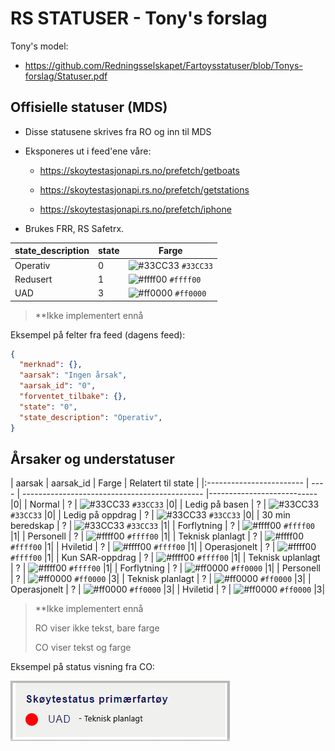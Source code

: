 # RS STATUSER - Tony's forslag

Tony's model:
- https://github.com/Redningsselskapet/Fartoysstatuser/blob/Tonys-forslag/Statuser.pdf

## Offisielle statuser (MDS)

- Disse statusene skrives fra RO og inn til MDS

- Eksponeres ut i feed'ene våre:  
  
  - https://skoytestasjonapi.rs.no/prefetch/getboats
  
  - https://skoytestasjonapi.rs.no/prefetch/getstations
  
  - https://skoytestasjonapi.rs.no/prefetch/iphone

- Brukes FRR, RS Safetrx.

| state_description              | state | Farge                                         
| ----------------- | ---- | --------------------------------------------- |
| Operativ          | 0    | ![#33CC33](https://via.placeholder.com/15/33CC33/000000?text=+) `#33CC33`  | 
| Redusert          | 1    | ![#ffff00](https://via.placeholder.com/15/ffff00/000000?text=+) `#ffff00`  | 
| UAD               | 3    | ![#ff0000](https://via.placeholder.com/15/ff0000/000000?text=+) `#ff0000`  | 


>**Ikke implementert ennå

Eksempel på felter fra feed (dagens feed):
```json
{
  "merknad": {},
  "aarsak": "Ingen årsak",
  "aarsak_id": "0",
  "forventet_tilbake": {},
  "state": "0",
  "state_description": "Operativ",
}
```


## Årsaker og understatuser

| aarsak              | aarsak_id | Farge                                         | Relatert til state        |
|:------------------------ | ---- | --------------------------------------------- |---------------------------|0|
| Normal                   | ?    | ![#33CC33](https://via.placeholder.com/15/33CC33/000000?text=+) `#33CC33` |0|
| Ledig på basen           | ?    | ![#33CC33](https://via.placeholder.com/15/33CC33/000000?text=+) `#33CC33` |0|
| Ledig på oppdrag         | ?    | ![#33CC33](https://via.placeholder.com/15/33CC33/000000?text=+) `#33CC33` |0|
| 30 min beredskap         | ?    | ![#33CC33](https://via.placeholder.com/15/33CC33/000000?text=+) `#33CC33` |1|
| Forflytning              | ?    | ![#ffff00](https://via.placeholder.com/15/ffff00/000000?text=+) `#ffff00` |1|
| Personell                | ?    | ![#ffff00](https://via.placeholder.com/15/ffff00/000000?text=+) `#ffff00` |1|
| Teknisk planlagt         | ?    | ![#ffff00](https://via.placeholder.com/15/ffff00/000000?text=+) `#ffff00` |1|
| Hviletid                 | ?    | ![#ffff00](https://via.placeholder.com/15/ffff00/000000?text=+) `#ffff00` |1|
| Operasjonelt             | ?    | ![#ffff00](https://via.placeholder.com/15/ffff00/000000?text=+) `#ffff00` |1|
| Kun SAR-oppdrag          | ?    | ![#ffff00](https://via.placeholder.com/15/ffff00/000000?text=+) `#ffff00` |1|
| Teknisk uplanlagt        | ?    | ![#ffff00](https://via.placeholder.com/15/ffff00/000000?text=+) `#ffff00` |1|
| Forflytning              | ?    | ![#ff0000](https://via.placeholder.com/15/ff0000/000000?text=+) `#ff0000` |1|
| Personell                | ?    | ![#ff0000](https://via.placeholder.com/15/ff0000/000000?text=+) `#ff0000` |3|
| Teknisk planlagt         | ?    | ![#ff0000](https://via.placeholder.com/15/ff0000/000000?text=+) `#ff0000` |3|
| Operasjonelt             | ?    | ![#ff0000](https://via.placeholder.com/15/ff0000/000000?text=+) `#ff0000` |3|
| Hviletid                 | ?    | ![#ff0000](https://via.placeholder.com/15/ff0000/000000?text=+) `#ff0000` |3|

> **Ikke implementert ennå
>
> 
> RO viser ikke tekst, bare farge
> 
> CO viser tekst og farge



Eksempel på status visning fra CO:

![](https://github.com/Redningsselskapet/Fartoysstatuser/blob/Tonys-forslag/img/status-tony.PNG)
